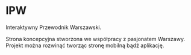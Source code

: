 # IPW
Interaktywny Przewodnik Warszawski.

Strona koncepcyjna stworzona we współpracy z pasjonatem Warszawy. 
Projekt można rozwinąć tworząc stronę mobilną bądź aplikację.
